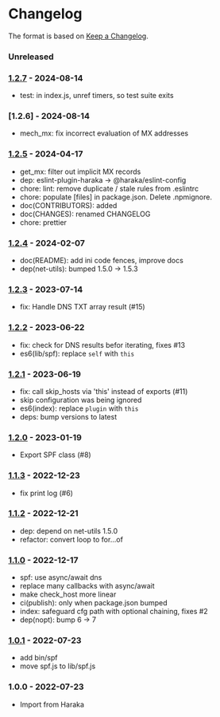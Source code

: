 # Changelog

The format is based on [Keep a Changelog](https://keepachangelog.com/).

### Unreleased

### [1.2.7] - 2024-08-14

- test: in index.js, unref timers, so test suite exits

### [1.2.6] - 2024-08-14

- mech_mx: fix incorrect evaluation of MX addresses

### [1.2.5] - 2024-04-17

- get_mx: filter out implicit MX records
- dep: eslint-plugin-haraka -> @haraka/eslint-config
- chore: lint: remove duplicate / stale rules from .eslintrc
- chore: populate [files] in package.json. Delete .npmignore.
- doc(CONTRIBUTORS): added
- doc(CHANGES): renamed CHANGELOG
- chore: prettier

### [1.2.4] - 2024-02-07

- doc(README): add ini code fences, improve docs
- dep(net-utils): bumped 1.5.0 -> 1.5.3

### [1.2.3] - 2023-07-14

- fix: Handle DNS TXT array result (#15)

### [1.2.2] - 2023-06-22

- fix: check for DNS results befor iterating, fixes #13
- es6(lib/spf): replace `self` with `this`

### [1.2.1] - 2023-06-19

- fix: call skip_hosts via 'this' instead of exports (#11)
- skip configuration was being ignored
- es6(index): replace `plugin` with `this`
- deps: bump versions to latest

### [1.2.0] - 2023-01-19

- Export SPF class (#8)

### [1.1.3] - 2022-12-23

- fix print log (#6)

### [1.1.2] - 2022-12-21

- dep: depend on net-utils 1.5.0
- refactor: convert loop to for...of

### [1.1.0] - 2022-12-17

- spf: use async/await dns
- replace many callbacks with async/await
- make check_host more linear
- ci(publish): only when package.json bumped
- index: safeguard cfg path with optional chaining, fixes #2
- dep(nopt): bump 6 -> 7

### [1.0.1] - 2022-07-23

- add bin/spf
- move spf.js to lib/spf.js

### 1.0.0 - 2022-07-23

- Import from Haraka

[1.0.0]: https://github.com/haraka/haraka-plugin-spf/releases/tag/v1.0.0
[1.0.1]: https://github.com/haraka/haraka-plugin-spf/releases/tag/1.0.1
[1.1.0]: https://github.com/haraka/haraka-plugin-spf/releases/tag/v1.1.0
[1.1.2]: https://github.com/haraka/haraka-plugin-spf/releases/tag/v1.1.2
[1.1.3]: https://github.com/haraka/haraka-plugin-spf/releases/tag/1.1.3
[1.1.4]: https://github.com/haraka/haraka-plugin-spf/releases/tag/1.1.4
[1.2.0]: https://github.com/haraka/haraka-plugin-spf/releases/tag/1.2.0
[1.2.1]: https://github.com/haraka/haraka-plugin-spf/releases/tag/1.2.1
[1.2.2]: https://github.com/haraka/haraka-plugin-spf/releases/tag/1.2.2
[1.2.3]: https://github.com/haraka/haraka-plugin-spf/releases/tag/1.2.3
[1.2.4]: https://github.com/haraka/haraka-plugin-spf/releases/tag/v1.2.4
[1.2.5]: https://github.com/haraka/haraka-plugin-spf/releases/tag/v1.2.5
[1.2.7]: https://github.com/haraka/haraka-plugin-spf/releases/tag/v1.2.7
